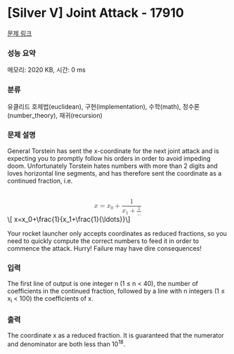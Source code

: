 # [Silver V] Joint Attack - 17910 

[문제 링크](https://www.acmicpc.net/problem/17910) 

### 성능 요약

메모리: 2020 KB, 시간: 0 ms

### 분류

유클리드 호제법(euclidean), 구현(implementation), 수학(math), 정수론(number_theory), 재귀(recursion)

### 문제 설명

<p>General Torstein has sent the x-coordinate for the next joint attack and is expecting you to promptly follow his orders in order to avoid impeding doom. Unfortunately Torstein hates numbers with more than 2 digits and loves horizontal line segments, and has therefore sent the coordinate as a continued fraction, i.e.</p>

<p><mjx-container class="MathJax" jax="CHTML" display="true" style="font-size: 109%; position: relative;"> <mjx-math display="true" class="MJX-TEX" aria-hidden="true" style="margin-left: 0px; margin-right: 0px;"><mjx-mi class="mjx-i"><mjx-c class="mjx-c1D465 TEX-I"></mjx-c></mjx-mi><mjx-mo class="mjx-n" space="4"><mjx-c class="mjx-c3D"></mjx-c></mjx-mo><mjx-msub space="4"><mjx-mi class="mjx-i"><mjx-c class="mjx-c1D465 TEX-I"></mjx-c></mjx-mi><mjx-script style="vertical-align: -0.15em;"><mjx-mn class="mjx-n" size="s"><mjx-c class="mjx-c30"></mjx-c></mjx-mn></mjx-script></mjx-msub><mjx-mo class="mjx-n" space="3"><mjx-c class="mjx-c2B"></mjx-c></mjx-mo><mjx-mfrac space="3"><mjx-frac type="d"><mjx-num><mjx-nstrut type="d"></mjx-nstrut><mjx-mn class="mjx-n"><mjx-c class="mjx-c31"></mjx-c></mjx-mn></mjx-num><mjx-dbox><mjx-dtable><mjx-line type="d"></mjx-line><mjx-row><mjx-den><mjx-dstrut type="d"></mjx-dstrut><mjx-mrow><mjx-msub><mjx-mi class="mjx-i"><mjx-c class="mjx-c1D465 TEX-I"></mjx-c></mjx-mi><mjx-script style="vertical-align: -0.15em;"><mjx-mn class="mjx-n" size="s"><mjx-c class="mjx-c31"></mjx-c></mjx-mn></mjx-script></mjx-msub><mjx-mo class="mjx-n" space="3"><mjx-c class="mjx-c2B"></mjx-c></mjx-mo><mjx-mfrac space="3"><mjx-frac><mjx-num><mjx-nstrut></mjx-nstrut><mjx-mn class="mjx-n" size="s"><mjx-c class="mjx-c31"></mjx-c></mjx-mn></mjx-num><mjx-dbox><mjx-dtable><mjx-line></mjx-line><mjx-row><mjx-den><mjx-dstrut></mjx-dstrut><mjx-mo class="mjx-n" size="s"><mjx-c class="mjx-c2026"></mjx-c></mjx-mo></mjx-den></mjx-row></mjx-dtable></mjx-dbox></mjx-frac></mjx-mfrac></mjx-mrow></mjx-den></mjx-row></mjx-dtable></mjx-dbox></mjx-frac></mjx-mfrac></mjx-math><mjx-assistive-mml unselectable="on" display="block"><math xmlns="http://www.w3.org/1998/Math/MathML" display="block"><mi>x</mi><mo>=</mo><msub><mi>x</mi><mn>0</mn></msub><mo>+</mo><mfrac><mn>1</mn><mrow><msub><mi>x</mi><mn>1</mn></msub><mo>+</mo><mfrac><mn>1</mn><mo>…</mo></mfrac></mrow></mfrac></math></mjx-assistive-mml><span aria-hidden="true" class="no-mathjax mjx-copytext">\[ x=x_0+\frac{1}{x_1+\frac{1}{\ldots}}\]</span> </mjx-container></p>

<p>Your rocket launcher only accepts coordinates as reduced fractions, so you need to quickly compute the correct numbers to feed it in order to commence the attack. Hurry! Failure may have dire consequences!</p>

### 입력 

 <p>The first line of output is one integer n (1 ≤ n < 40), the number of coefficients in the continued fraction, followed by a line with n integers (1 ≤ x<sub>i</sub> < 100) the coefficients of x.</p>

### 출력 

 <p>The coordinate x as a reduced fraction. It is guaranteed that the numerator and denominator are both less than 10<sup>18</sup>.</p>

